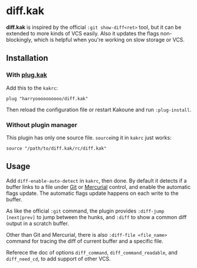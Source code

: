 # diff.kak

**diff.kak** is inspired by the official `:git show-diff<ret>` tool,
but it can be extended to more kinds of VCS easily.
Also it updates the flags non-blockingly,
which is helpful when you're working on slow storage or VCS.


## Installation

### With [plug.kak](https://github.com/andreyorst/plug.kak)

Add this to the `kakrc`:
``` kak
plug "harryoooooooooo/diff.kak"
```
Then reload the configuration file or restart Kakoune and run `:plug-install`.

### Without plugin manager

This plugin has only one source file. `source`ing it in `kakrc` just works:

``` kak
source "/path/to/diff.kak/rc/diff.kak"
```


## Usage

Add `diff-enable-auto-detect` in `kakrc`, then done.
By default it detects if a buffer links to a file under [Git](https://git-scm.com/) or [Mercurial](https://www.mercurial-scm.org/) control,
and enable the automatic flags update.
The automatic flags update happens on each write to the buffer.

As like the official `:git` command, the plugin provides `:diff-jump [next|prev]` to jump between the hunks,
and `:diff` to show a common diff output in a scratch buffer.

Other than Git and Mercurial, there is also `:diff-file <file_name>` command for tracing the diff of current buffer and a specific file.

Referece the doc of options `diff_command`, `diff_command_readable`, and `diff_need_cd`, to add support of other VCS.
